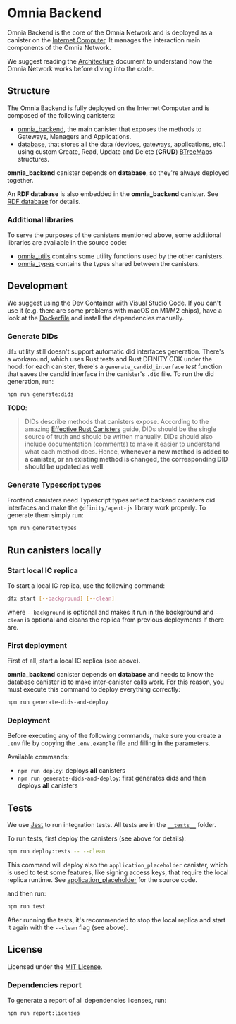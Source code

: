 # Omnia Backend
Omnia Backend is the core of the Omnia Network and is deployed as a canister on the [Internet Computer](https://internetcomputer.org). It manages the interaction main components of the Omnia Network.

We suggest reading the [Architecture](./docs/architecture.md) document to understand how the Omnia Network works before diving into the code.

## Structure
The Omnia Backend is fully deployed on the Internet Computer and is composed of the following canisters:
- [omnia_backend](./src/omnia_backend), the main canister that exposes the methods to Gateways, Managers and Applications.
- [database](./src/database), that stores all the data (devices, gateways, applications, etc.) using custom Create, Read, Update and Delete (**CRUD**) [BTreeMap](https://doc.rust-lang.org/std/collections/struct.BTreeMap.html)s structures.

**omnia_backend** canister depends on **database**, so they're always deployed together.

An **RDF database** is also embedded in the **omnia_backend** canister. See [RDF database](./docs/rdf-database.md) for details.

### Additional libraries
To serve the purposes of the canisters mentioned above, some additional libraries are available in the source code:
- [omnia_utils](./src/omnia_utils) contains some utility functions used by the other canisters.
- [omnia_types](./src/omnia_types) contains the types shared between the canisters.

## Development
We suggest using the Dev Container with Visual Studio Code. If you can't use it (e.g. there are some problems with macOS on M1/M2 chips), have a look at the [Dockerfile](./.devcontainer/Dockerfile) and install the dependencies manually.

### Generate DIDs
`dfx` utility still doesn't support automatic did interfaces generation. There's a workaround, which uses Rust tests and Rust DFINITY CDK under the hood: for each canister, there's a `generate_candid_interface` _test_ function that saves the candid interface in the canister's `.did` file. To run the did generation, run:
```bash
npm run generate:dids
```

**TODO**:
> DIDs describe methods that canisters expose. According to the amazing [Effective Rust Canisters](https://mmapped.blog/posts/01-effective-rust-canisters.html#canister-interfaces) guide, DIDs should be the single source of truth and should be written manually. DIDs should also include documentation (comments) to make it easier to understand what each method does. Hence, **whenever a new method is added to a canister, or an existing method is changed, the corresponding DID should be updated as well**.

### Generate Typescript types

Frontend canisters need Typescript types reflect backend canisters did interfaces and make the `@dfinity/agent-js` library work properly. To generate them simply run:
```bash
npm run generate:types
```

## Run canisters locally

### Start local IC replica

To start a local IC replica, use the following command:
```bash
dfx start [--background] [--clean]
```
where `--background` is optional and makes it run in the background and `--clean` is optional and cleans the replica from previous deployments if there are.

### First deployment

First of all, start a local IC replica (see above).

**omnia_backend** canister depends on **database** and needs to know the database canister id to make inter-canister calls work. For this reason, you must execute this command to deploy everything correctly:
```bash
npm run generate-dids-and-deploy
```

### Deployment

Before executing any of the following commands, make sure you create a `.env` file by copying the `.env.example` file and filling in the parameters.

Available commands:
- `npm run deploy`: deploys **all** canisters
- `npm run generate-dids-and-deploy`: first generates dids and then deploys **all** canisters

## Tests

We use [Jest](https://jestjs.io/) to run integration tests. All tests are in the [`__tests__`](./__tests__/) folder.

To run tests, first deploy the canisters (see above for details):
```bash
npm run deploy:tests -- --clean
```

This command will deploy also the `application_placeholder` canister, which is used to test some features, like signing access keys, that require the local replica runtime. See [application_placeholder](./src/application_placeholder/) for the source code.

and then run:
```bash
npm run test
```
After running the tests, it's recommended to stop the local replica and start it again with the `--clean` flag (see above).

## License
Licensed under the [MIT License](./LICENSE).

### Dependencies report
To generate a report of all dependencies licenses, run:
```bash
npm run report:licenses
```
